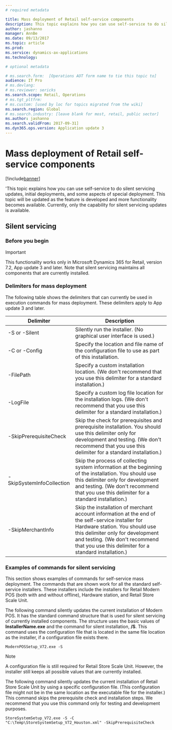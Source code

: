 ```yaml
---
# required metadata

title: Mass deployment of Retail self-service components
description: This topic explains how you can use self-service to do silent servicing updates, initial deployments, and some concepts of special deployment. This topic will be updated as the feature is developed and more functionality becomes available. Currently, only the capability for silent servicing updates is available.
author: jashanno
manager: AnnBe
ms.date: 09/13/2017
ms.topic: article
ms.prod: 
ms.service: dynamics-ax-applications
ms.technology: 

# optional metadata

# ms.search.form:  [Operations AOT form name to tie this topic to]
audience: IT Pro
# ms.devlang: 
# ms.reviewer: sericks
ms.search.scope: Retail, Operations 
# ms.tgt_pltfrm: 
# ms.custom: [used by loc for topics migrated from the wiki]
ms.search.region: Global 
# ms.search.industry: [leave blank for most, retail, public sector]
ms.author: jashanno
ms.search.validFrom: 2017-09-31]
ms.dyn365.ops.version: Application update 3
---
```


# Mass deployment of Retail self-service components

[!include[banner](../includes/banner.md)]

'This topic explains how you can use self-service to do silent servicing updates, initial deployments, and some aspects of special deployment. This topic will be updated as the feature is developed and more functionality becomes available. Currently, only the capability for silent servicing updates is available.

## Silent servicing
### Before you begin
> [!IMPORTANT]
> This functionality works only in Microsoft Dynamics 365 for Retail, version 7.2, App update 3 and later. Note that silent servicing maintains all components that are currently installed.

### Delimiters for mass deployment
The following table shows the delimiters that can currently be used in execution commands for mass deployment. These delimiters apply to App update 3 and later.

| Delimiter                 | Description |
|---------------------------|-------------|
| -S or -Silent             | Silently run the installer. (No graphical user interface is used.) |
| -C or -Config             | Specify the location and file name of the configuration file to use as part of this installation. |
| -FilePath                 | Specify a custom installation location. (We don't recommend that you use this delimiter for a standard installation.) |
| -LogFile                  | Specify a custom log file location for the installation logs. (We don't recommend that you use this delimiter for a standard installation.) |
| -SkipPrerequisiteCheck    | Skip the check for prerequisites and prerequisite installation.  You should use this delimiter only for development and testing. (We don't recommend that you use this delimiter for a standard installation.) |
| -SkipSystemInfoCollection | Skip the process of collecting system information at the beginning of the installation. You should use this delimiter only for development and testing. (We don't recommend that you use this delimiter for a standard installation.) |
| -SkipMerchantInfo         | Skip the installation of merchant account information at the end of the self-service installer for Hardware station. You should use this delimiter only for development and testing. (We don't recommend that you use this delimiter for a standard installation.) |

### Examples of commands for silent servicing
This section shows examples of commands for self-service mass deployment. The commands that are shown work for all the standard self-service installers. These installers include the installers for Retail Modern POS (both with and without offline), Hardware station, and Retail Store Scale Unit.

The following command silently updates the current installation of Modern POS. It has the standard command structure that is used for silent servicing of currently installed components. The structure uses the basic values of **InstallerName.exe** and the command for silent installation, **/S**. This command uses the configuration file that is located in the same file location as the installer, if a configuration file exists there.

```
ModernPOSSetup_V72.exe -S
```

> [!NOTE]
> A configuration file is still required for Retail Store Scale Unit. However, the installer still keeps all possible values that are currently installed.

The following command silently updates the current installation of Retail Store Scale Unit by using a specific configuration file. (This configuration file might not be in the same location as the executable file for the installer.) This command skips the prerequisite check and installation steps. We recommend that you use this command only for testing and development purposes.

```
StoreSystemSetup_V72.exe -S -C "C:\Temp\StoreSystemSetup_V72_Houston.xml" -SkipPrerequisiteCheck
```
